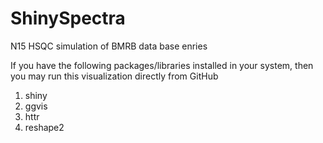 # ShinySpectra
N15 HSQC simulation of BMRB data base enries

If you have the following packages/libraries installed in your system, then you may run this visualization directly from GitHub
1. shiny
2. ggvis
3. httr
4. reshape2

